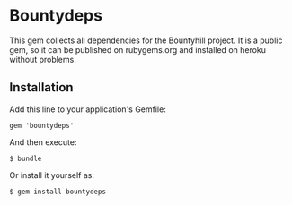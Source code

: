 # Bountydeps

This gem collects all dependencies for the Bountyhill project. It is a public gem,
so it can be published on rubygems.org and installed on heroku without problems.

## Installation

Add this line to your application's Gemfile:

    gem 'bountydeps'

And then execute:

    $ bundle

Or install it yourself as:

    $ gem install bountydeps
